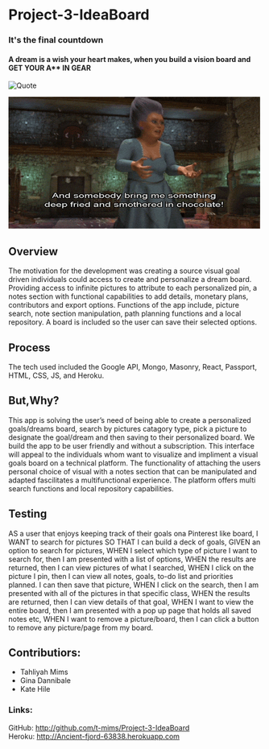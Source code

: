 # Project-3-IdeaBoard
### It's the final countdown
#### A dream is a wish your heart makes, when you build a vision board and GET YOUR A** IN GEAR 

![Quote](./client/public/images.quote.jpg) 

![FGMother](./client/public/images/FGM2.gif) 

## Overview
The motivation for the development was creating a source visual goal driven individuals could access to create and personalize a dream board. Providing access to infinite pictures to attribute to each personalized pin, a notes section with functional capabilities to add details, monetary plans, contributors and export options. Functions of the app include, picture search, note section manipulation, path planning functions and a local repository. A board is included so the user can save their selected options.

## Process
The tech used included the Google API, Mongo, Masonry, React, Passport, HTML, CSS, JS, and Heroku. 

## But,Why?
This app is solving the user’s need of being able to create a personalized goals/dreams board, search by pictures catagory type, pick a picture to designate the goal/dream and then saving to their personalized board. We build the app to be user friendly and without a subscription. This interface will appeal to the individuals whom want to visualize and impliment a visual goals board on a technical platform. The functionality of attaching the users personal choice of visual with a notes section that can be manipulated and adapted fascilitates a multifunctional experience. The platform offers multi search functions and local repository capabilities.

## Testing
AS a user that enjoys keeping track of their goals ona Pinterest like board, I WANT to search for pictures SO THAT I can build a deck of goals, GIVEN an option to search for pictures, WHEN I select which type of picture I want to search for, then I am presented with a list of options, WHEN the results are returned, then I can view pictures of what I searched, WHEN I click on the picture I pin, then I can view all notes, goals, to-do list and priorities planned. I can then save that picture, WHEN I click on the search, then I am presented with all of the pictures in that specific class, WHEN the results are returned, then I can view details of that goal, WHEN I want to view the entire board, then I am presented with a pop up page that holds all saved notes etc, WHEN I want to remove a picture/board, then I can click a button to remove any picture/page from my board.

## Contributiors:
* Tahliyah Mims
* Gina Dannibale
* Kate Hile

### Links:
GitHub: http://github.com/t-mims/Project-3-IdeaBoard  
Heroku: http://Ancient-fjord-63838.herokuapp.com 
